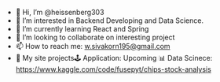 - 👋 Hi, I’m @heissenberg303
- 👀 I’m interested in Backend Developing and Data Science.
- 🌱 I’m currently learning React and Spring
- 💞️ I’m looking to collaborate on interesting project
- 📫 How to reach me: w.sivakorn195@gmail.com
- :gift: My site projects:joystick: Application: Upcoming
                         :bar_chart: Data Scinece: https://www.kaggle.com/code/fusepyt/chips-stock-analysis

<!---
heissenberg303/heissenberg303 is a ✨ special ✨ repository because its `README.md` (this file) appears on your GitHub profile.
You can click the Preview link to take a look at your changes.
--->
